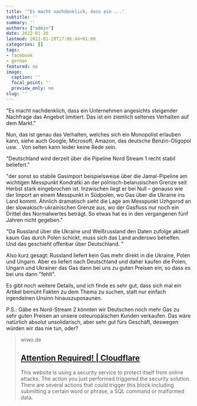 ```yaml
---
title: '"Es macht nachdenklich, dass ein ...'
subtitle: ''
summary: ''
authors: ["admin"]
date: 2022-01-28
lastmod: 2022-01-28T17:06:44+01:00
categories: []
tags:
- facebook
- german
featured: no
image:
  caption: ''
  focal_point: ''
  preview_only: no
slug: ''
---
```

"Es macht nachdenklich, dass ein Unternehmen angesichts steigender Nachfrage das Angebot limitiert. Das ist ein ziemlich seltenes Verhalten auf dem Markt."

Nun, das ist genau das Verhalten, welches sich ein Monopolist erlauben kann, siehe auch Google, Microsoft, Amazon, das deutsche Benzin-Oligopol usw.  . Von selten kann leider keine Rede sein. 

"Deutschland wird derzeit über die Pipeline Nord Stream 1 recht stabil beliefert."

"der sonst so stabile Gasimport beispielsweise über die Jamal-Pipeline am wichtigen Messpunkt Kondratki an der polnisch-belarusischen Grenze seit Herbst stark eingebrochen ist. Inzwischen liegt er bei Null – genauso wie der Import an einem Messpunkt in Südpolen, wo Gas über die Ukraine ins Land kommt. Ähnlich dramatisch sieht die Lage am Messpunkt Uzhgorod an der slowakisch-ukrainischen Grenze aus, wo der Gasfluss nur noch ein Drittel des Normalwertes beträgt. So etwas hat es in den vergangenen fünf Jahren nicht gegeben."

"Da Russland über die Ukraine und Weißrussland den Daten zufolge aktuell kaum Gas durch Polen schickt, muss sich das Land anderswo behelfen. Und das geschieht offenbar über Deutschland. "

Also kurz gesagt: Russland liefert kein Gas mehr direkt in die Ukraine, Polen und Ungarn. Aber es liefert nach Deutschland und daher kaufen die Polen, Ungarn und Ukrainer das Gas dann bei uns zu guten Preisen ein, so dass es bei uns dann "fehlt". 

Es gibt noch weitere Details, und ich finde es sehr gut, dass sich mal ein Artikel bemüht Fakten zu dem Thema zu suchen, statt nur einfach irgendeinen Unsinn hinauszuposaunen.  

P.S.: Gäbe es Nord-Stream 2 könnten wir Deutschen noch mehr Gas zu sehr guten Preisen an unsere osteuropäischen Kunden verkaufen. Das wäre natürlich absolut unsolidarisch, aber sehr gut fürs Geschäft, deswegen würden wir das nie tun, oder?
> wiwo.de
> ## [Attention Required! | Cloudflare](https://www.wiwo.de/unternehmen/energie/energieknappheit-wer-ist-wirklich-schuld-an-der-gaskrise-ein-daten-und-faktencheck/28005328-all.html)
>
>This website is using a security service to protect itself from online attacks. The action you just performed triggered the security solution. There are several actions that could trigger this block including submitting a certain word or phrase, a SQL command or malformed data.


